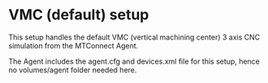 # VMC (default) setup

This setup handles the default VMC (vertical machining center) 3 axis CNC simulation from the MTConnect Agent.

The Agent includes the agent.cfg and devices.xml file for this setup, hence no volumes/agent folder needed here.
